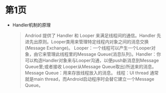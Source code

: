 # 第1页
* Handler机制的原理

  > Andriod 提供了 Handler 和 Looper 来满足线程间的通信。Handler 先进先出原则。Looper类用来管理特定线程内对象之间的消息交换(Message Exchange)。
  > Looper：一个线程可以产生一个Looper对象，由它来管理此线程里的Message Queue(消息队列)。Handler：你可以构造Handler对象来与Looper沟通，以便push新消息到Message Queue里;或者接收	           Looper从Message Queue取出)所送来的消息。
  > Message Queue：用来存放线程放入的消息。
  > 线程：UI thread 通常就是main thread，而Android启动程序时会替它建立一个Message Queue。
  >

  ​
